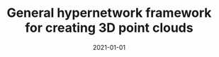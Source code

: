 ---
# Documentation: https://wowchemy.com/docs/managing-content/

title: General hypernetwork framework for creating 3D point clouds
subtitle: ''
summary: ''
authors:
- Przemysław Spurek
- zieba
- Jacek Tabor
- Tomasz Trzciński
tags: []
categories: []
date: '2021-01-01'
lastmod: 2022-10-07T05:51:09Z
featured: false
draft: false

# Featured image
# To use, add an image named `featured.jpg/png` to your page's folder.
# Focal points: Smart, Center, TopLeft, Top, TopRight, Left, Right, BottomLeft, Bottom, BottomRight.
image:
  caption: ''
  focal_point: ''
  preview_only: false

# Projects (optional).
#   Associate this post with one or more of your projects.
#   Simply enter your project's folder or file name without extension.
#   E.g. `projects = ["internal-project"]` references `content/project/deep-learning/index.md`.
#   Otherwise, set `projects = []`.
projects: []
publishDate: '2022-10-07T05:51:08.277934Z'
publication_types:
- '2'
abstract: ''
publication: '*IEEE Transactions on Pattern Analysis and Machine Intelligence*'
doi: 10.1109/TPAMI.2021.3131131
links:
- name: URL
  url: https://ieeexplore.ieee.org/stamp/stamp.jsp?tp=&arnumber=9627800a
---